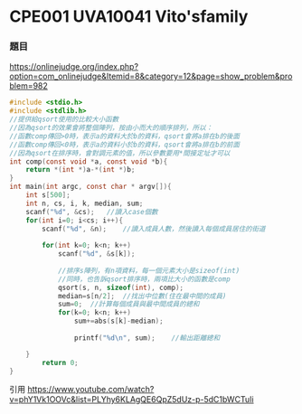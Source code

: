 # CPE001 UVA10041 Vito'sfamily 
### 題目 
https://onlinejudge.org/index.php?option=com_onlinejudge&Itemid=8&category=12&page=show_problem&problem=982
```c
#include <stdio.h>
#include <stdlib.h>
//提供給qsort使用的比較大小函數
//因為qsort的效果會將整個陣列，按由小而大的順序排列，所以：
//函數comp傳回>0時，表示a的資料大於b的資料，qsort會將a排在b的後面
//函數comp傳回<0時，表示a的資料小於b的資料，qsort會將a排在b的前面
//因為qsort在排序時，會對調元素的值，所以參數要用*間接定址才可以
int comp(const void *a, const void *b){
	return *(int *)a-*(int *)b;
}
int main(int argc, const char * argv[]){
	int s[500];
	int n, cs, i, k, median, sum;
	scanf("%d", &cs);	//讀入case個數
	for(int i=0; i<cs; i++){
		scanf("%d", &n);	//讀入成員人數，然後讀入每個成員居住的街道
		
		for(int k=0; k<n; k++)
			scanf("%d", &s[k]);
			
			//排序s陣列，有n項資料，每一個元素大小是sizeof(int)
			//同時，也告訴qsort排序時，兩項比大小的函數是comp
			qsort(s, n, sizeof(int), comp);
			median=s[n/2];	//找出中位數(住在最中間的成員)
			sum=0;	//計算每個成員與最中間成員的總和
			for(k=0; k<n; k++)
				sum+=abs(s[k]-median);
				
				printf("%d\n", sum);	//輸出距離總和

	}
		return 0;
}
```
引用 https://www.youtube.com/watch?v=phY1Vk1OOVc&list=PLYhy6KLAgQE6QpZ5dUz-p-5dC1bWCTuIi

